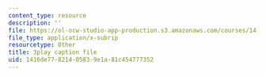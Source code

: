 ```yaml
---
content_type: resource
description: ''
file: https://ol-ocw-studio-app-production.s3.amazonaws.com/courses/14-13-psychology-and-economics-spring-2020/1416de77821405839e1a81c454777352_5C-Wp6sL8lg.srt
file_type: application/x-subrip
resourcetype: Other
title: 3play caption file
uid: 1416de77-8214-0583-9e1a-81c454777352
---
```

